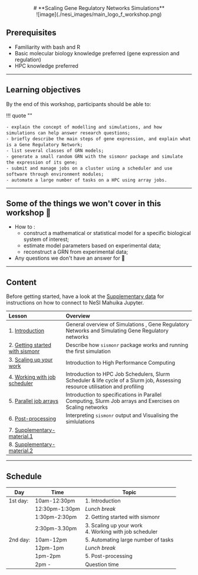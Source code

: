 <center>
# **Scaling Gene Regulatory Networks Simulations**
</center>

<center>
![image](./nesi_images/main_logo_f_workshop.png)
</center>

## Prerequisites

- Familiarity with bash and R
- Basic molecular biology knowledge preferred (gene expression and regulation)
- HPC knowledge preferred

- - -

## Learning objectives

By the end of this workshop, participants should be able to:

!!! quote ""

    - explain the concept of modelling and simulations, and how simulations can help answer research questions;
    - briefly describe the main steps of gene expression, and explain what is a Gene Regulatory Network;
    - list several classes of GRN models;
    - generate a small random GRN with the sismonr package and simulate the expression of its gene;
    - submit and manage jobs on a cluster using a scheduler and use software through environment modules;
    - automate a large number of tasks on a HPC using array jobs.

- - - 

## Some of the things we won't cover in this workshop 🙅

- How to : 
    - construct a mathematical or statistical model for a specific biological system of interest;
    - estimate model parameters based on experimental data;
    - reconstruct a GRN from experimental data;
- Any questions we don't have an answer for 🤦

- - -

## Content

Before getting started, have a look at the [Supplementary data](./07_supplementary.md) for instructions on how to connect to NeSI Mahuika Jupyter.

| **Lesson**                                         | **Overview** | 
|:---------------------------------------------------|:-------------|
|1. [Introduction](./01_introduction.md)| General overview of Simulations , Gene Regulatory Networks and Simulating Gene Regulatory networks |
|2. [Getting started with sismonr](./02_getting_started_sismonr.md)|Describe how `sismonr` package works and running the first simulation|
|3. [Scaling up your work](./03_scaling_up.md)| Introduction to High Performance Computing|
|4. [Working with job scheduler](./04_working_with_job_scheduler.md)|Introduction to HPC Job Schedulers, Slurm Scheduler & life cycle of a Slurm job, Assessing resource utilisation and profiling|
|5. [Parallel job arrays](./05_parallel_job_arrays.md)|Introduction to specifications in Parallel Computing, Slurm Job arrays and Exercises on Scaling networks|
|6. [Post-processing](./06_post_processing.md)|Interpreting `sismonr` output and Visualising the simlulations|
|7. [Supplementary-material.1](./07_supplementary.md)||
|8. [Supplementary-material.2](./08_supplementary_2.md)||

- - -

## Schedule


| Day      | Time           | Topic                                                          |
|----------|----------------|----------------------------------------------------------------|
| 1st day: | 10am-12:30pm   | 1. Introduction                                                |
|          | 12:30pm-1:30pm | *Lunch break*                                                  |
|          | 1:30pm-2:30pm  | 2. Getting started with sismonr                                |
|          | 2:30pm-3.30pm     | 3. Scaling up your work<br>4. Working with job scheduler       |
| 2nd day: | 10am-12pm      | 5. Automating large number of tasks                            |
|          | 12pm-1pm       | *Lunch break*                                                  |
|          | 1pm-2pm        | 5. Post-processing                                             |
|          | 2pm -        | Question time                                                  |
